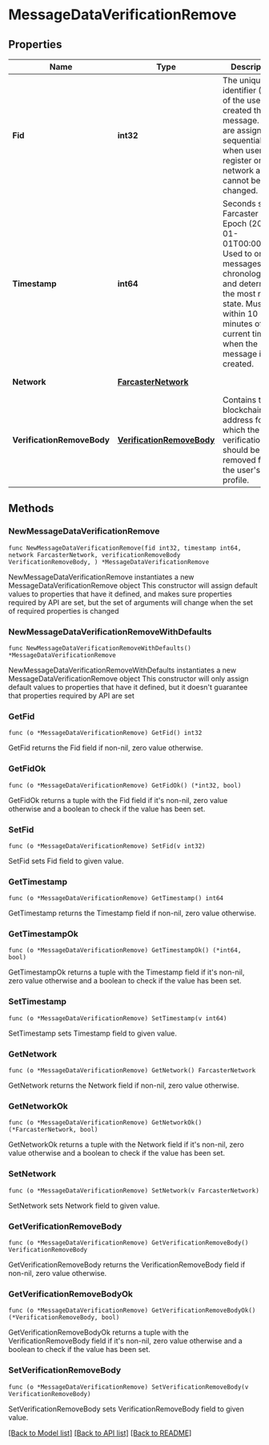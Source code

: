 # MessageDataVerificationRemove

## Properties

Name | Type | Description | Notes
------------ | ------------- | ------------- | -------------
**Fid** | **int32** | The unique identifier (FID) of the user who created this message. FIDs are assigned sequentially when users register on the network and cannot be changed. | 
**Timestamp** | **int64** | Seconds since Farcaster Epoch (2021-01-01T00:00:00Z). Used to order messages chronologically and determine the most recent state. Must be within 10 minutes of the current time when the message is created. | 
**Network** | [**FarcasterNetwork**](FarcasterNetwork.md) |  | [default to FARCASTERNETWORK_FARCASTER_NETWORK_MAINNET]
**VerificationRemoveBody** | [**VerificationRemoveBody**](VerificationRemoveBody.md) | Contains the blockchain address for which the verification should be removed from the user&#39;s profile. | 

## Methods

### NewMessageDataVerificationRemove

`func NewMessageDataVerificationRemove(fid int32, timestamp int64, network FarcasterNetwork, verificationRemoveBody VerificationRemoveBody, ) *MessageDataVerificationRemove`

NewMessageDataVerificationRemove instantiates a new MessageDataVerificationRemove object
This constructor will assign default values to properties that have it defined,
and makes sure properties required by API are set, but the set of arguments
will change when the set of required properties is changed

### NewMessageDataVerificationRemoveWithDefaults

`func NewMessageDataVerificationRemoveWithDefaults() *MessageDataVerificationRemove`

NewMessageDataVerificationRemoveWithDefaults instantiates a new MessageDataVerificationRemove object
This constructor will only assign default values to properties that have it defined,
but it doesn't guarantee that properties required by API are set

### GetFid

`func (o *MessageDataVerificationRemove) GetFid() int32`

GetFid returns the Fid field if non-nil, zero value otherwise.

### GetFidOk

`func (o *MessageDataVerificationRemove) GetFidOk() (*int32, bool)`

GetFidOk returns a tuple with the Fid field if it's non-nil, zero value otherwise
and a boolean to check if the value has been set.

### SetFid

`func (o *MessageDataVerificationRemove) SetFid(v int32)`

SetFid sets Fid field to given value.


### GetTimestamp

`func (o *MessageDataVerificationRemove) GetTimestamp() int64`

GetTimestamp returns the Timestamp field if non-nil, zero value otherwise.

### GetTimestampOk

`func (o *MessageDataVerificationRemove) GetTimestampOk() (*int64, bool)`

GetTimestampOk returns a tuple with the Timestamp field if it's non-nil, zero value otherwise
and a boolean to check if the value has been set.

### SetTimestamp

`func (o *MessageDataVerificationRemove) SetTimestamp(v int64)`

SetTimestamp sets Timestamp field to given value.


### GetNetwork

`func (o *MessageDataVerificationRemove) GetNetwork() FarcasterNetwork`

GetNetwork returns the Network field if non-nil, zero value otherwise.

### GetNetworkOk

`func (o *MessageDataVerificationRemove) GetNetworkOk() (*FarcasterNetwork, bool)`

GetNetworkOk returns a tuple with the Network field if it's non-nil, zero value otherwise
and a boolean to check if the value has been set.

### SetNetwork

`func (o *MessageDataVerificationRemove) SetNetwork(v FarcasterNetwork)`

SetNetwork sets Network field to given value.


### GetVerificationRemoveBody

`func (o *MessageDataVerificationRemove) GetVerificationRemoveBody() VerificationRemoveBody`

GetVerificationRemoveBody returns the VerificationRemoveBody field if non-nil, zero value otherwise.

### GetVerificationRemoveBodyOk

`func (o *MessageDataVerificationRemove) GetVerificationRemoveBodyOk() (*VerificationRemoveBody, bool)`

GetVerificationRemoveBodyOk returns a tuple with the VerificationRemoveBody field if it's non-nil, zero value otherwise
and a boolean to check if the value has been set.

### SetVerificationRemoveBody

`func (o *MessageDataVerificationRemove) SetVerificationRemoveBody(v VerificationRemoveBody)`

SetVerificationRemoveBody sets VerificationRemoveBody field to given value.



[[Back to Model list]](../README.md#documentation-for-models) [[Back to API list]](../README.md#documentation-for-api-endpoints) [[Back to README]](../README.md)



